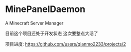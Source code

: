 # MinePanelDaemon
A Minecraft Server Manager

目前这个项目还处于开发状态
这次要整点大活了

项目进度: https://github.com/users/qianmo2233/projects/2
